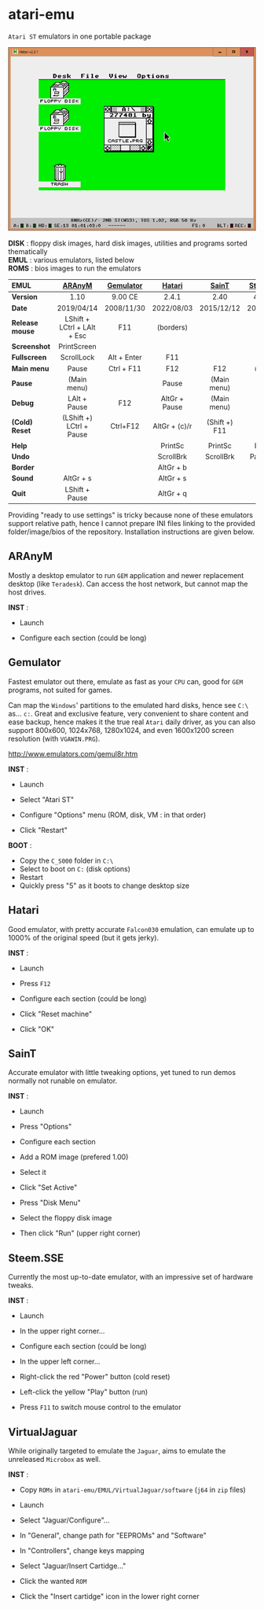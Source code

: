 # atari-emu
`Atari ST` emulators in one portable package

![Hatari](https://raw.githubusercontent.com/Kochise/atari-emu/master/IMGS/hatari.png)

**DISK** : floppy disk images, hard disk images, utilities and programs sorted thematically<br>
**EMUL** : various emulators, listed below<br>
**ROMS** : bios images to run the emulators<br>

| **EMUL**			| [ARAnyM]						| [Gemulator]	| [Hatari]		| [SainT]		| [Steem.SSE]	| [VirtualJaguar]	|
| :--				| :-:							| :-:			| :-:			| :-:			| :-:			| :-:				|
| **Version**		| 1.10							| 9.00 CE		| 2.4.1			| 2.40			| 4.1.2 R5		| 2.1.2				|
| **Date**			| 2019/04/14					| 2008/11/30	| 2022/08/03	| 2015/12/12	| 2022/10/23	| 2014/10/10		|
| **Release mouse**	| LShift + LCtrl + LAlt + Esc	| F11			| (borders)		| 				| F11			| 					|
| **Screenshot**	| PrintScreen					| 				| 				| 				| 				| 					|
| **Fullscreen**	| ScrollLock					| Alt + Enter	| F11			| 				| 				| 					|
| **Main menu**		| Pause							| Ctrl + F11	| F12			| F12			| (button)		| 					|
| **Pause**			| (Main menu)					| 				| Pause			| (Main menu)	| F12			| 					|
| **Debug**			| LAlt + Pause					| F12			| AltGr + Pause	| (Main menu)	| 				| 					|
| **(Cold) Reset**	| (LShift +) LCtrl + Pause		| Ctrl+F12		| AltGr + (c)/r	| (Shift +) F11	| 				| 					| 
| **Help**			| 								| 				| PrintSc		| PrintSc		| PageUp		| 					| 
| **Undo**			| 								| 				| ScrollBrk		| ScrollBrk		| PageDown		| 					| 
| **Border**		| 								| 				| AltGr + b		| 				| 				| 					|
| **Sound**			| AltGr + s						| 				| AltGr + s		| 				| 				| 					|
| **Quit**			| LShift + Pause				| 				| AltGr + q		| 				| 				| 					|

[ARAnyM]: https://github.com/aranym/aranym/releases
[Gemulator]: http://www.emulators.com/download.htm#ATARIST
[Hatari]: https://download.tuxfamily.org/hatari/
[SainT]: http://leonard.oxg.free.fr/SainT/saint.html
[Steem.SSE]: https://sourceforge.net/projects/steemsse/files/
[VirtualJaguar]: https://icculus.org/virtualjaguar/

Providing "ready to use settings" is tricky because none of these emulators support relative path, hence I cannot prepare INI files linking to the provided folder/image/bios of the repository. Installation instructions are given below.

## ARAnyM
Mostly a desktop emulator to run `GEM` application and newer replacement desktop (like `Teradesk`). Can access the host network, but cannot map the host drives.

**INST** :
* Launch<br>

* Configure each section (could be long)<br>

## Gemulator
Fastest emulator out there, emulate as fast as your `CPU` can, good for `GEM` programs, not suited for games.

Can map the `Windows`' partitions to the emulated hard disks, hence see `C:\` as... `c:`. Great and exclusive feature, very convenient to share content and ease backup, hence makes it the true real `Atari` daily driver, as you can also support 800x600, 1024x768, 1280x1024, and even 1600x1200 screen resolution (with `VGAWIN.PRG`).

http://www.emulators.com/gemul8r.htm

**INST** :
* Launch<br>

* Select "Atari ST"<br>
* Configure "Options" menu (ROM, disk, VM : in that order)<br>
* Click "Restart"<br>

**BOOT** :
* Copy the `C_S000` folder in `C:\`<br>
* Select to boot on `C:` (disk options)
* Restart<br>
* Quickly press "5" as it boots to change desktop size<br>

## Hatari
Good emulator, with pretty accurate `Falcon030` emulation, can emulate up to 1000% of the original speed (but it gets jerky).

**INST** :
* Launch<br>

* Press `F12`<br>
* Configure each section (could be long)<br>

* Click "Reset machine"<br>
* Click "OK"<br>

## SainT
Accurate emulator with little tweaking options, yet tuned to run demos normally not runable on emulator.

**INST** :
* Launch<br>

* Press "Options"<br>
* Configure each section<br>
* Add a ROM image (prefered 1.00)<br>
* Select it<br>
* Click "Set Active"<br>

* Press "Disk Menu"<br>
* Select the floppy disk image<br>

* Then click "Run" (upper right corner)<br>

## Steem.SSE
Currently the most up-to-date emulator, with an impressive set of hardware tweaks.

**INST** :
* Launch<br>

* In the upper right corner...<br>
* Configure each section (could be long)<br>

* In the upper left corner...<br>
* Right-click the red "Power" button (cold reset)<br>
* Left-click the yellow "Play" button (run)<br>
* Press `F11` to switch mouse control to the emulator<br>

## VirtualJaguar
While originally targeted to emulate the `Jaguar`, aims to emulate the unreleased `Microbox` as well.

**INST** :
* Copy `ROMs` in `atari-emu/EMUL/VirtualJaguar/software` (`j64` in `zip` files)<br>
* Launch<br>

* Select "Jaguar/Configure"...<br>
* In "General", change path for "EEPROMs" and "Software"<br>
* In "Controllers", change keys mapping<br>

* Select "Jaguar/Insert Cartidge..."<br>
* Click the wanted `ROM`<br>
* Click the "Insert cartidge" icon in the lower right corner<br>
